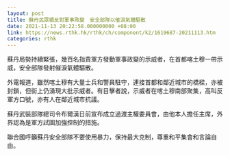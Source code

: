 ```yaml
---
layout: post
title: 蘇丹民眾續反對軍事政變　安全部隊以催淚氣體驅散
date: 2021-11-13 20:22:58.000000000 +08:00
link: https://news.rthk.hk/rthk/ch/component/k2/1619687-20211113.htm
categories: rthk
---
```


蘇丹局勢持續緊張，幾百名指責軍方發動軍事政變的示威者，在首都喀土穆一帶示威，安全部隊發射催淚氣體驅散。

外電報道，雖然喀土穆有大量士兵和警員駐守，連接首都和鄰近城市的橋樑，亦被封鎖，但街上仍湧現大批示威者。有目擊者說，示威者在喀土穆南部聚集，高叫反軍方口號，亦有人在鄰近城市抗議。

蘇丹武裝部隊總司令布爾漢日前宣布成立過渡主權委員會，由他本人擔任主席，外界認為是軍方試圖加強控制的措施。

聯合國呼籲蘇丹安全部隊不要使用暴力，保持最大克制，尊重和平集會和言論自由。
